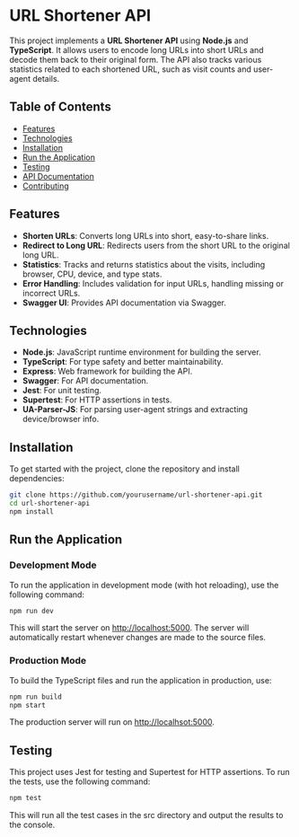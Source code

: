 # URL Shortener API

This project implements a **URL Shortener API** using **Node.js** and **TypeScript**. It allows users to encode long URLs into short URLs and decode them back to their original form. The API also tracks various statistics related to each shortened URL, such as visit counts and user-agent details.

## Table of Contents
- [Features](#features)
- [Technologies](#technologies)
- [Installation](#installation)
- [Run the Application](#run-the-application)
- [Testing](#testing)
- [API Documentation](#api-documentation)
- [Contributing](#contributing)

## Features
- **Shorten URLs**: Converts long URLs into short, easy-to-share links.
- **Redirect to Long URL**: Redirects users from the short URL to the original long URL.
- **Statistics**: Tracks and returns statistics about the visits, including browser, CPU, device, and type stats.
- **Error Handling**: Includes validation for input URLs, handling missing or incorrect URLs.
- **Swagger UI**: Provides API documentation via Swagger.

## Technologies
- **Node.js**: JavaScript runtime environment for building the server.
- **TypeScript**: For type safety and better maintainability.
- **Express**: Web framework for building the API.
- **Swagger**: For API documentation.
- **Jest**: For unit testing.
- **Supertest**: For HTTP assertions in tests.
- **UA-Parser-JS**: For parsing user-agent strings and extracting device/browser info.

## Installation

To get started with the project, clone the repository and install dependencies:

```bash
git clone https://github.com/yourusername/url-shortener-api.git
cd url-shortener-api
npm install
```

## Run the Application

### Development Mode

To run the application in development mode (with hot reloading), use the following command:

```bash
npm run dev
```

This will start the server on [http://localhost:5000](http://localhost:5000). The server will automatically restart whenever changes are made to the source files.

### Production Mode

To build the TypeScript files and run the application in production, use:

```bash
npm run build
npm start
```

The production server will run on [http://localhsot:5000](http://localhost:5000).

## Testing

This project uses Jest for testing and Supertest for HTTP assertions. To run the tests, use the following command:

```bash
npm test
```

This will run all the test cases in the src directory and output the results to the console.


